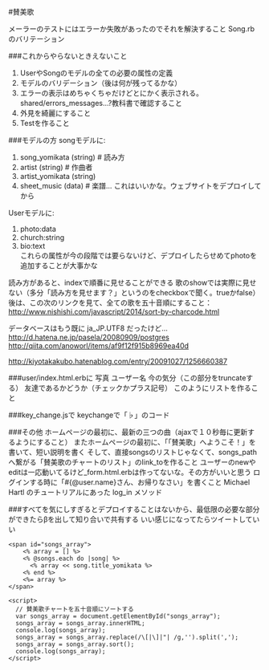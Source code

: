 #賛美歌

メーラーのテストにはエラーか失敗があったのでそれを解決すること
Song.rbのバリテーション

###これからやらないときえないこと
1. UserやSongのモデルの全ての必要の属性の定義
2. モデルのバリデーション（後は何が残ってるかな）
3. エラーの表示はめちゃくちゃだけどとにかく表示される。shared/errors_messages...?教科書で確認すること
4. 外見を綺麗にすること
5. Testを作ること

###モデルの方
songモデルに:<br/>
1. song_yomikata (string) # 読み方<br/>
2. artist (string) # 作曲者<br/>
3. artist_yomikata (string)<br/>
4. sheet_music (data) # 楽譜... これはいいかな。ウェブサイトをデプロイしてから<br/>

Userモデルに:<br/>
1. photo:data<br/>
2. church:string<br/>
3. bio:text<br/>
これらの属性が今の段階では要らないけど、デプロイしたらせめてphotoを追加することが大事かな

読み方があると、indexで順番に見せることができる
歌のshowでは実際に見せない（多分「読み方を見せます？」というのをcheckboxで聞く。trueかfalse）
後は、この次のリンクを見て、全ての歌を五十音順にすること：
http://www.nishishi.com/javascript/2014/sort-by-charcode.html

データベースはもう既に ja_JP.UTF8 だったけど...
http://d.hatena.ne.jp/pasela/20080909/postgres
http://qiita.com/anoworl/items/af9f12f915b8969ea40d

http://kiyotakakubo.hatenablog.com/entry/20091027/1256660387



###user/index.html.erbに
写真 ユーザー名 今の気分（この部分をtruncateする） 友達であるかどうか（チェックかプラス記号）
このようにリストを作ること

###key_change.jsで
keychangeで「♭」のコード

###その他
ホームページの最初に、最新の三つの曲（ajaxで１０秒毎に更新するようにすること）
またホームページの最初に、「「賛美歌」へようこそ！」を書いて、短い説明を書く
そして、直接songsのリストじゃなくて、songs_pathへ繋がる「賛美歌のチャートのリスト」のlink_toを作ること
ユーザーのnewやeditは一応動いてるけど_form.html.erbは作ってないな。その方がいいと思う
ログインする時に「#{@user.name}さん、お帰りなさい」を書くこと
Michael Hartl のチュートリアルにあった log_in メソッド

###すべてを気にしすぎるとデプロイすることはないから、最低限の必要な部分ができたらβを出して知り合いで共有する
いい感じになってたらツイートしていい




    <span id="songs_array">
        <% array = [] %>
        <% @songs.each do |song| %>
          <% array << song.title_yomikata %>
        <% end %>
        <%= array %>
    </span>

    <script>
      // 賛美歌チャートを五十音順にソートする
      var songs_array = document.getElementById("songs_array");
      songs_array = songs_array.innerHTML;
      console.log(songs_array);
      songs_array = songs_array.replace(/\[|\]|"| /g,'').split(',');
      songs_array = songs_array.sort();
      console.log(songs_array);
    </script>
